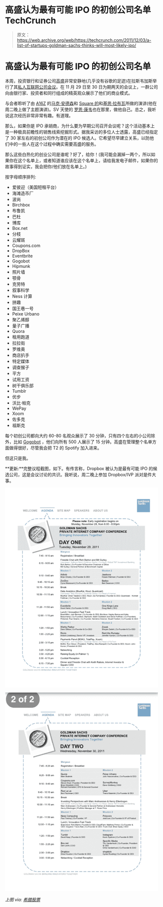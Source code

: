 # 高盛认为最有可能 IPO 的初创公司名单 TechCrunch

> 原文：<https://web.archive.org/web/https://techcrunch.com/2011/12/03/a-list-of-startups-goldman-sachs-thinks-will-most-likely-ipo/>

# 高盛认为最有可能 IPO 的初创公司名单

本周，投资银行和证券公司[高盛](https://web.archive.org/web/20221225011723/http://www2.goldmansachs.com/?cid=PS_01_05_06_99_01_01)非常安静地(几乎没有谷歌的足迹)在拉斯韦加斯举行了其[私人互联网公司会议](https://web.archive.org/web/20221225011723/http://plancast.com/p/8jje/goldman-sachs-private-internet-company-conference)。在 11 月 29 日至 30 日为期两天的会议上，一群公司向由银行家、投资者和同行组成的精英观众展示了他们的商业模式。

与会者聆听了由 [A16Z](https://web.archive.org/web/20221225011723/http://a16z.com/) 的[马克·安德森](https://web.archive.org/web/20221225011723/http://www.crunchbase.com/person/marc-andreessen)和 [Square 的](https://web.archive.org/web/20221225011723/http://www.square.com/)和[基思·拉布瓦](https://web.archive.org/web/20221225011723/http://www.crunchbase.com/person/keith-rabois)所做的演讲(他在周二晚上做了主题演讲)。SV 天使的 [罗恩·康韦](https://web.archive.org/web/20221225011723/http://www.crunchbase.com/person/ron-conway)也在那里，做他自己。总之，我听说这次经历非常非常有趣。有道理。

那么，如果你是 IPO 承销商，为什么要为早期公司召开会议呢？这个活动基本上是一种极具前瞻性的销售线索挖掘形式。据我采访的多位人士透露，高盛已经指定了 30 家左右的初创公司作为潜在的 IPO 候选人。它希望尽早建立关系，以防他们中的一些人在这个过程中确实需要高盛的服务。

那么这些白热化的创业公司是谁呢？好了，给你！(我可能会漏掉一两个，所以如果你在这个名单上，或者知道谁应该在这个名单上，请给我发电子邮件，如果你的故事得到证实，我会把你/他们放在名单上。)

按字母顺序排列:

*   爱彼迎（美国短租平台）
*   海滩造币厂
*   波尚
*   Birchbox
*   布鲁凯
*   巴杜
*   博库
*   Box.net
*   分枝
*   云耀斑
*   Coupons.com
*   DropBox
*   Eventbrite
*   Gogobot
*   Hipmunk
*   照片墙
*   颚骨
*   克劳特
*   叙事科学
*   Ness 计算
*   拼趣
*   国王巷一号
*   Peixe Urbano
*   聚乙烯醇
*   量子广播
*   Quora
*   租用跑道
*   拉拉街
*   罗维奥
*   商店扒手
*   特定媒体
*   调查猴子
*   平方
*   试用工资
*   树干俱乐部
*   Tumblr
*   优步
*   沃比·帕克
*   WePay
*   Xoom
*   佐多克
*   祖斯克

每个初创公司都向大约 60-80 名观众展示了 30 分钟，只有四个左右的小公司除外，比如 [Gogobot](https://web.archive.org/web/20221225011723/http://www.gogobot.com/) ，他们向所有 500 人展示了 15 分钟。高盛在管理整个名单方面做得很好，尽管我会把 T2 的 Spotify 加入进来。

但这只是我。

**更新:**完整议程截图，如下。有传言称，Dropbox 被认为是最有可能 IPO 的候选公司，这是会议讨论的共识。我听说，周二晚上参加 Dropbox/IVP 派对是件大事。

[![](img/742575089673210e3c85a6384283add6.png "Screen Shot 2011-12-04 at 1.26.45 PM")](https://web.archive.org/web/20221225011723/https://techcrunch.com/wp-content/uploads/2011/12/screen-shot-2011-12-04-at-1-26-45-pm.png)

[![](img/cb848530bcef6f594c560461dfbae278.png "Screen Shot 2011-12-04 at 1.27.11 PM")](https://web.archive.org/web/20221225011723/https://techcrunch.com/wp-content/uploads/2011/12/screen-shot-2011-12-04-at-1-27-11-pm.png)

*上图 via: [希腊股票](https://web.archive.org/web/20221225011723/http://www.greekshares.com/initial_public_offering.php)*